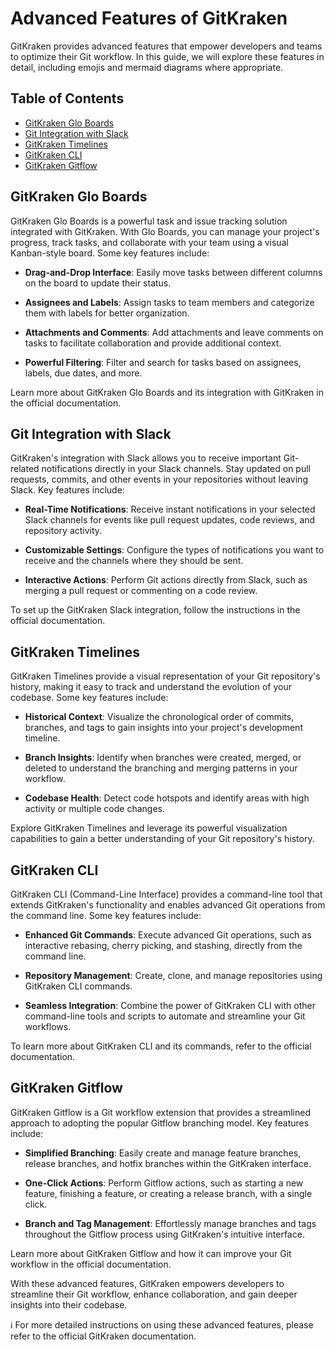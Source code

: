 # Advanced Features of GitKraken

GitKraken provides advanced features that empower developers and teams to optimize their Git workflow. In this guide, we will explore these features in detail, including emojis and mermaid diagrams where appropriate.

## Table of Contents

- [GitKraken Glo Boards](#gitkraken-glo-boards)
- [Git Integration with Slack](#git-integration-with-slack)
- [GitKraken Timelines](#gitkraken-timelines)
- [GitKraken CLI](#gitkraken-cli)
- [GitKraken Gitflow](#gitkraken-gitflow)

## GitKraken Glo Boards

GitKraken Glo Boards is a powerful task and issue tracking solution integrated with GitKraken. With Glo Boards, you can manage your project's progress, track tasks, and collaborate with your team using a visual Kanban-style board. Some key features include:

- **Drag-and-Drop Interface**: Easily move tasks between different columns on the board to update their status.

- **Assignees and Labels**: Assign tasks to team members and categorize them with labels for better organization.

- **Attachments and Comments**: Add attachments and leave comments on tasks to facilitate collaboration and provide additional context.

- **Powerful Filtering**: Filter and search for tasks based on assignees, labels, due dates, and more.

Learn more about GitKraken Glo Boards and its integration with GitKraken in the official documentation.

## Git Integration with Slack

GitKraken's integration with Slack allows you to receive important Git-related notifications directly in your Slack channels. Stay updated on pull requests, commits, and other events in your repositories without leaving Slack. Key features include:

- **Real-Time Notifications**: Receive instant notifications in your selected Slack channels for events like pull request updates, code reviews, and repository activity.

- **Customizable Settings**: Configure the types of notifications you want to receive and the channels where they should be sent.

- **Interactive Actions**: Perform Git actions directly from Slack, such as merging a pull request or commenting on a code review.

To set up the GitKraken Slack integration, follow the instructions in the official documentation.

## GitKraken Timelines

GitKraken Timelines provide a visual representation of your Git repository's history, making it easy to track and understand the evolution of your codebase. Some key features include:

- **Historical Context**: Visualize the chronological order of commits, branches, and tags to gain insights into your project's development timeline.

- **Branch Insights**: Identify when branches were created, merged, or deleted to understand the branching and merging patterns in your workflow.

- **Codebase Health**: Detect code hotspots and identify areas with high activity or multiple code changes.

Explore GitKraken Timelines and leverage its powerful visualization capabilities to gain a better understanding of your Git repository's history.

## GitKraken CLI

GitKraken CLI (Command-Line Interface) provides a command-line tool that extends GitKraken's functionality and enables advanced Git operations from the command line. Some key features include:

- **Enhanced Git Commands**: Execute advanced Git operations, such as interactive rebasing, cherry picking, and stashing, directly from the command line.

- **Repository Management**: Create, clone, and manage repositories using GitKraken CLI commands.

- **Seamless Integration**: Combine the power of GitKraken CLI with other command-line tools and scripts to automate and streamline your Git workflows.

To learn more about GitKraken CLI and its commands, refer to the official documentation.

## GitKraken Gitflow

GitKraken Gitflow is a Git workflow extension that provides a streamlined approach to adopting the popular Gitflow branching model. Key features include:

- **Simplified Branching**: Easily create and manage feature branches, release branches, and hotfix branches within the GitKraken interface.

- **One-Click Actions**: Perform Gitflow actions, such as starting a new feature, finishing a feature, or creating a release branch, with a single click.

- **Branch and Tag Management**: Effortlessly manage branches and tags throughout the Gitflow process using GitKraken's intuitive interface.

Learn more about GitKraken Gitflow and how it can improve your Git workflow in the official documentation.

With these advanced features, GitKraken empowers developers to streamline their Git workflow, enhance collaboration, and gain deeper insights into their codebase.

:information_source: For more detailed instructions on using these advanced features, please refer to the official GitKraken documentation.

